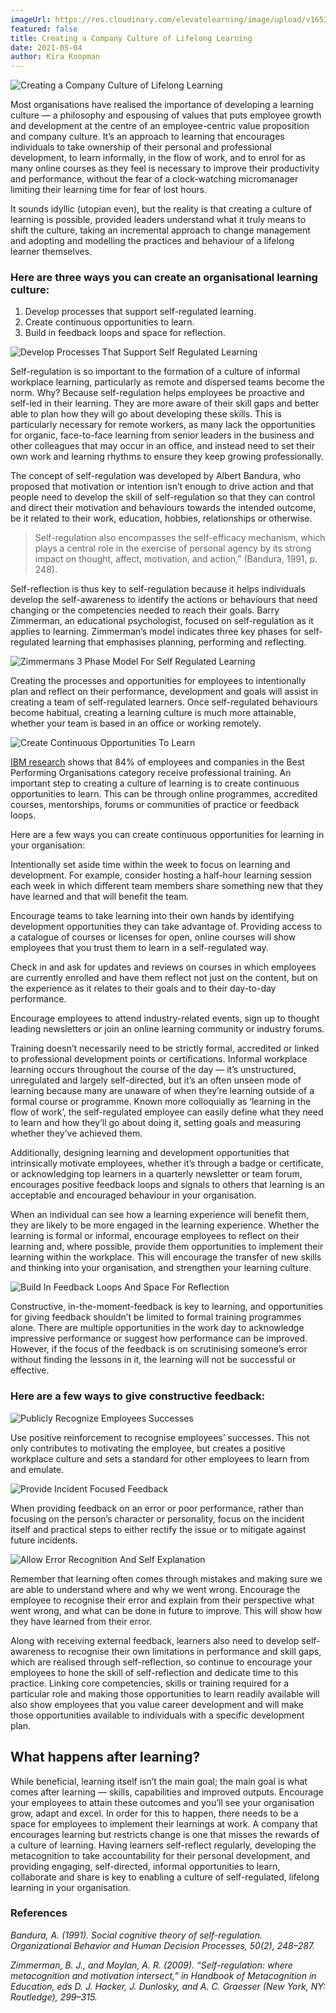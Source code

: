 ```yaml
---
imageUrl: https://res.cloudinary.com/elevatelearning/image/upload/v1652341526/site-assets/insights-cover-11_wgfplm.jpg
featured: false
title: Creating a Company Culture of Lifelong Learning
date: 2021-05-04
author: Kira Koopman
---
```


<img src="https://res.cloudinary.com/elevatelearning/image/upload/c_scale,w_500/v1652429683/site-articles/creating-a-company-culture-of-lifelong-learning/introduction_uxmmrt.png" alt="Creating a Company Culture of Lifelong Learning" title="Creating a Company Culture of Lifelong Learning" class="img-center"/>

Most organisations have realised the importance of developing a learning culture — a philosophy and espousing of values that puts employee growth and development at the centre of an employee-centric value proposition and company culture. It’s an approach to learning that encourages individuals to take ownership of their personal and professional development, to learn informally, in the flow of work, and to enrol for as many online courses as they feel is necessary to improve their productivity and performance, without the fear of a clock-watching micromanager limiting their learning time for fear of lost hours.

It sounds idyllic (utopian even), but the reality is that creating a culture of learning is possible, provided leaders understand what it truly means to shift the culture, taking an incremental approach to change management and adopting and modelling the practices and behaviour of a lifelong learner themselves.

### Here are three ways you can create an organisational learning culture:

1. Develop processes that support self-regulated learning.
2. Create continuous opportunities to learn.
3. Build in feedback loops and space for reflection.

<img src="https://res.cloudinary.com/elevatelearning/image/upload/c_scale,w_550/v1652429683/site-articles/creating-a-company-culture-of-lifelong-learning/support-self-regulated-learning_woaean.png" alt="Develop Processes That Support Self Regulated Learning" title="Develop Processes That Support Self Regulated Learning" class="img-center"/>

Self-regulation is so important to the formation of a culture of informal workplace learning, particularly as remote and dispersed teams become the norm. Why? Because self-regulation helps employees be proactive and self-led in their learning. They are more aware of their skill gaps and better able to plan how they will go about developing these skills. This is particularly necessary for remote workers, as many lack the opportunities for organic, face-to-face learning from senior leaders in the business and other colleagues that may occur in an office, and instead need to set their own work and learning rhythms to ensure they keep growing professionally.

The concept of self-regulation was developed by Albert Bandura, who proposed that motivation or intention isn’t enough to drive action and that people need to develop the skill of self-regulation so that they can control and direct their motivation and behaviours towards the intended outcome, be it related to their work, education, hobbies, relationships or otherwise.

> Self-regulation also encompasses the self-efficacy mechanism, which plays a central role in the exercise of personal agency by its strong impact on thought, affect, motivation, and action,” (Bandura, 1991, p. 248).

Self-reflection is thus key to self-regulation because it helps individuals develop the self-awareness to identify the actions or behaviours that need changing or the competencies needed to reach their goals. Barry Zimmerman, an educational psychologist, focused on self-regulation as it applies to learning. Zimmerman’s model indicates three key phases for self-regulated learning that emphasises planning, performing and reflecting.

<img src="https://res.cloudinary.com/elevatelearning/image/upload/c_scale,w_550/v1652429683/site-articles/creating-a-company-culture-of-lifelong-learning/zimmermans-model-for-self-regulated-learning_kcvkqo.jpg" alt="Zimmermans 3 Phase Model For Self Regulated Learning" title="Zimmermans 3 Phase Model For Self Regulated Learning" class="img-center"/>

Creating the processes and opportunities for employees to intentionally plan and reflect on their performance, development and goals will assist in creating a team of self-regulated learners. Once self-regulated behaviours become habitual, creating a learning culture is much more attainable, whether your team is based in an office or working remotely.

<img src="https://res.cloudinary.com/elevatelearning/image/upload/c_scale,w_550/v1652429682/site-articles/creating-a-company-culture-of-lifelong-learning/create-continuous-opportunities-to-learn_l4nawx.png" alt="Create Continuous Opportunities To Learn" title="Create Continuous Opportunities To Learn" class="img-center"/>

[IBM research](https://www.ibm.com/training/pdfs/IBMTraining-TheValueofTraining.pdf) shows that 84% of employees and companies in the Best Performing Organisations category receive professional training. An important step to creating a culture of learning is to create continuous opportunities to learn. This can be through online programmes, accredited courses, mentorships, forums or communities of practice or feedback loops.

Here are a few ways you can create continuous opportunities for learning in your organisation:

Intentionally set aside time within the week to focus on learning and development. For example, consider hosting a half-hour learning session each week in which different team members share something new that they have learned and that will benefit the team.

Encourage teams to take learning into their own hands by identifying development opportunities they can take advantage of. Providing access to a catalogue of courses or licenses for open, online courses will show employees that you trust them to learn in a self-regulated way.

Check in and ask for updates and reviews on courses in which employees are currently enrolled and have them reflect not just on the content, but on the experience as it relates to their goals and to their day-to-day performance.

Encourage employees to attend industry-related events, sign up to thought leading newsletters or join an online learning community or industry forums.

Training doesn’t necessarily need to be strictly formal, accredited or linked to professional development points or certifications. Informal workplace learning occurs throughout the course of the day — it’s unstructured, unregulated and largely self-directed, but it’s an often unseen mode of learning because many are unaware of when they’re learning outside of a formal course or programme. Known more colloquially as ‘learning in the flow of work’, the self-regulated employee can easily define what they need to learn and how they’ll go about doing it, setting goals and measuring whether they’ve achieved them.

Additionally, designing learning and development opportunities that intrinsically motivate employees, whether it’s through a badge or certificate, or acknowledging top learners in a quarterly newsletter or team forum, encourages positive feedback loops and signals to others that learning is an acceptable and encouraged behaviour in your organisation.

When an individual can see how a learning experience will benefit them, they are likely to be more engaged in the learning experience. Whether the learning is formal or informal, encourage employees to reflect on their learning and, where possible, provide them opportunities to implement their learning within the workplace. This will encourage the transfer of new skills and thinking into your organisation, and strengthen your learning culture.

<img src="https://res.cloudinary.com/elevatelearning/image/upload/c_scale,w_550/v1652429682/site-articles/creating-a-company-culture-of-lifelong-learning/feedback-loops-and-space-for-reflection_wnxypp.png" alt="Build In Feedback Loops And Space For Reflection" title="Build In Feedback Loops And Space For Reflection" class="img-center"/>

Constructive, in-the-moment-feedback is key to learning, and opportunities for giving feedback shouldn’t be limited to formal training programmes alone. There are multiple opportunities in the work day to acknowledge impressive performance or suggest how performance can be improved. However, if the focus of the feedback is on scrutinising someone’s error without finding the lessons in it, the learning will not be successful or effective.

### Here are a few ways to give constructive feedback:

<img src="https://res.cloudinary.com/elevatelearning/image/upload/c_scale,w_550/v1652429683/site-articles/creating-a-company-culture-of-lifelong-learning/publicly-recognize-employees-successes_mttcp2.jpg" alt="Publicly Recognize Employees Successes" title="Publicly Recognize Employees Successes" class="img-center"/>

Use positive reinforcement to recognise employees’ successes. This not only contributes to motivating the employee, but creates a positive workplace culture and sets a standard for other employees to learn from and emulate.

<img src="https://res.cloudinary.com/elevatelearning/image/upload/c_scale,w_550/v1652429683/site-articles/creating-a-company-culture-of-lifelong-learning/provide-incident-focused-feedback_nmqhoh.jpg" alt="Provide Incident Focused Feedback" title="Provide Incident Focused Feedback" class="img-center"/>

When providing feedback on an error or poor performance, rather than focusing on the person’s character or personality, focus on the incident itself and practical steps to either rectify the issue or to mitigate against future incidents.

<img src="https://res.cloudinary.com/elevatelearning/image/upload/c_scale,w_550/v1652429682/site-articles/creating-a-company-culture-of-lifelong-learning/allow-error-recognition-and-self-explanation_e8hxj6.jpg" alt="Allow Error Recognition And Self Explanation" title="Allow Error Recognition And Self Explanation" class="img-center"/>

Remember that learning often comes through mistakes and making sure we are able to understand where and why we went wrong. Encourage the employee to recognise their error and explain from their perspective what went wrong, and what can be done in future to improve. This will show how they have learned from their error.

Along with receiving external feedback, learners also need to develop self-awareness to recognise their own limitations in performance and skill gaps, which are realised through self-reflection, so continue to encourage your employees to hone the skill of self-reflection and dedicate time to this practice. Linking core competencies, skills or training required for a particular role and making those opportunities to learn readily available will also show employees that you value career development and will make those opportunities available to individuals with a specific development plan.

## What happens after learning?

While beneficial, learning itself isn’t the main goal; the main goal is what comes after learning — skills, capabilities and improved outputs. Encourage your employees to attain these outcomes and you’ll see your organisation grow, adapt and excel. In order for this to happen, there needs to be a space for employees to implement their learnings at work. A company that encourages learning but restricts change is one that misses the rewards of a culture of learning. Having learners self-reflect regularly, developing the metacognition to take accountability for their personal development, and providing engaging, self-directed, informal opportunities to learn, collaborate and share is key to enabling a culture of self-regulated, lifelong learning in your organisation.

### References

_Bandura, A. (1991). Social cognitive theory of self-regulation. Organizational Behavior and Human Decision Processes, 50(2), 248–287._

_Zimmerman, B. J., and Moylan, A. R. (2009). “Self-regulation: where metacognition and motivation intersect,” in Handbook of Metacognition in Education, eds D. J. Hacker, J. Dunlosky, and A. C. Graesser (New York, NY: Routledge), 299–315._
